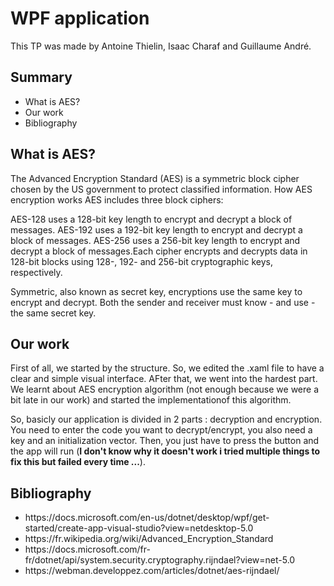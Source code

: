 <h1>WPF application</h1>

<p>This TP was made by Antoine Thielin, Isaac Charaf and Guillaume André.</p>

<h2>Summary</h2>

<ul>
  <li>What is AES?</li>
  <li>Our work</li>
  <li>Bibliography</li>
</ul>

<h2>What is AES?</h2>

<p>The Advanced Encryption Standard (AES) is a symmetric block cipher chosen by the US government to protect classified information.
How AES encryption works
AES includes three block ciphers:

AES-128 uses a 128-bit key length to encrypt and decrypt a block of messages.
AES-192 uses a 192-bit key length to encrypt and decrypt a block of messages.
AES-256 uses a 256-bit key length to encrypt and decrypt a block of messages.Each cipher encrypts and decrypts data in 128-bit blocks using 128-, 192- and 256-bit cryptographic keys, respectively.

Symmetric, also known as secret key, encryptions use the same key to encrypt and decrypt. Both the sender and receiver must know - and use - the same secret key.</p>

<h2>Our work</h2>

<p>First of all, we started by the structure. So, we edited the .xaml file to have a clear and simple visual interface. AFter that, we went into the hardest part. We learnt about AES encryption algorithm (not enough because we were a bit late in our work) and started the implementationof this algorithm.</p>
<p>So, basicly our application is divided in 2 parts : decryption and encryption. You need to enter the code you want to decrypt/encrypt, you also need a key and an initialization vector. Then, you just have to press the button and the app will run (<strong>I don't know why it doesn't work i tried multiple things to fix this but failed every time ...</strong>).</p>

<h2>Bibliography</h2>

<ul>
  <li>https://docs.microsoft.com/en-us/dotnet/desktop/wpf/get-started/create-app-visual-studio?view=netdesktop-5.0</li>
  <li>https://fr.wikipedia.org/wiki/Advanced_Encryption_Standard</li>
  <li>https://docs.microsoft.com/fr-fr/dotnet/api/system.security.cryptography.rijndael?view=net-5.0</li>
  <li>https://webman.developpez.com/articles/dotnet/aes-rijndael/</li>
</ul>
